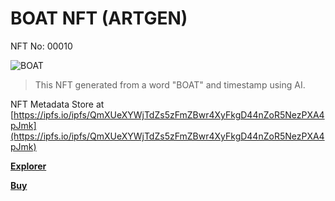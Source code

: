 # BOAT NFT (ARTGEN)
NFT No: 00010

![BOAT](https://artgen.nft.my.id/original/6bd7f2725856946dee29bb0b803c9fedc3f87b0ab1427e9b5de5cb1e500cbe6e.png)

> This NFT generated from a word "BOAT" and timestamp using AI.

NFT Metadata Store at [https://ipfs.io/ipfs/QmXUeXYWjTdZs5zFmZBwr4XyFkgD44nZoR5NezPXA4pJmk](https://ipfs.io/ipfs/QmXUeXYWjTdZs5zFmZBwr4XyFkgD44nZoR5NezPXA4pJmk)

**[Explorer](https://simpleledger.info/#token/6bd7f2725856946dee29bb0b803c9fedc3f87b0ab1427e9b5de5cb1e500cbe6e)**

**[Buy](https://www.juungle.net/#/assets/6bd7f2725856946dee29bb0b803c9fedc3f87b0ab1427e9b5de5cb1e500cbe6e)**
